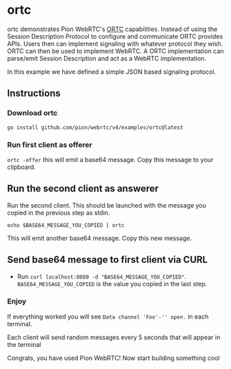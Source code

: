 # ortc
ortc demonstrates Pion WebRTC's [ORTC](https://ortc.org/) capabilities. Instead of using the Session Description Protocol
to configure and communicate ORTC provides APIs. Users then can implement signaling with whatever protocol they wish.
ORTC can then be used to implement WebRTC. A ORTC implementation can parse/emit Session Description and act as a WebRTC
implementation.

In this example we have defined a simple JSON based signaling protocol.

## Instructions
### Download ortc
```
go install github.com/pion/webrtc/v4/examples/ortc@latest
```

### Run first client as offerer
`ortc -offer` this will emit a base64 message. Copy this message to your clipboard.

## Run the second client as answerer
Run the second client. This should be launched with the message you copied in the previous step as stdin.

`echo $BASE64_MESSAGE_YOU_COPIED | ortc`

This will emit another base64 message. Copy this new message.

## Send base64 message to first client via CURL

* Run `curl localhost:8080 -d "BASE64_MESSAGE_YOU_COPIED"`. `BASE64_MESSAGE_YOU_COPIED` is the value you copied in the last step.

### Enjoy
If everything worked you will see `Data channel 'Foo'-'' open.` in each terminal.

Each client will send random messages every 5 seconds that will appear in the terminal

Congrats, you have used Pion WebRTC! Now start building something cool
